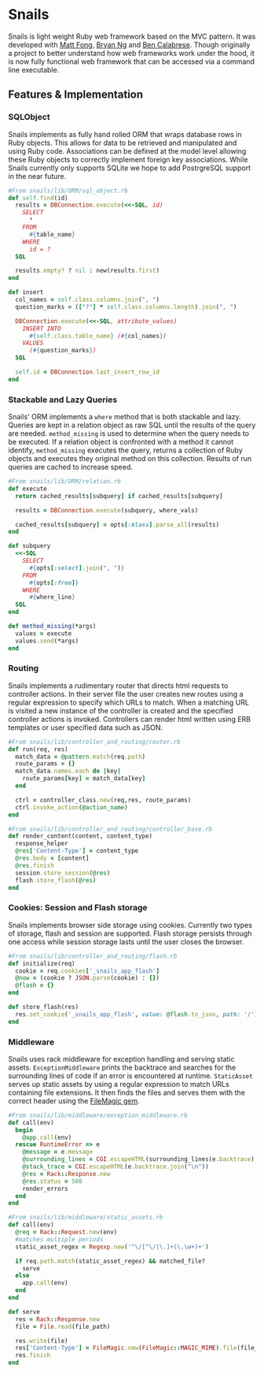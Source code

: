 # Snails

Snails is light weight Ruby web framework based on the MVC pattern. It was developed with [Matt Fong](), [Bryan Ng](https://github.com/bryanng412) and [Ben Calabrese](https://github.com/bencalabrese). Though originally a project to better understand how web frameworks work under the hood, it is now fully functional web framework that can be accessed via a command line executable.

## Features & Implementation

### SQLObject

Snails implements as fully hand rolled ORM that wraps database rows in Ruby objects. This allows for data to be retrieved and manipulated and using Ruby code. Associations can  be defined at the model level allowing these Ruby objects to correctly implement foreign key associations. While Snails currently only supports SQLite we hope to add PostrgreSQL support in the near future.

```Ruby
#From snails/lib/ORM/sql_object.rb
def self.find(id)
  results = DBConnection.execute(<<-SQL, id)
    SELECT
      *
    FROM
      #{table_name}
    WHERE
      id = ?
  SQL

  results.empty? ? nil : new(results.first)
end

def insert
  col_names = self.class.columns.join(", ")
  question_marks = (["?"] * self.class.columns.length).join(", ")

  DBConnection.execute(<<-SQL, attribute_values)
    INSERT INTO
      #{self.class.table_name} (#{col_names})
    VALUES
      (#{question_marks})
  SQL

  self.id = DBConnection.last_insert_row_id
end
```

### Stackable and Lazy Queries

Snails' ORM implements a `where` method that is both stackable and lazy. Queries are kept in a relation object as raw SQL until the results of the query are needed. `method_missing` is used to determine when the query needs to be executed. If a relation object is confronted with a method it cannot identify, `method_missing` executes the query, returns a collection of Ruby objects and executes they original method on this collection. Results of run queries are cached to increase speed.

```Ruby
#From snails/lib/ORM/relation.rb
def execute
  return cached_results[subquery] if cached_results[subquery]

  results = DBConnection.execute(subquery, where_vals)

  cached_results[subquery] = opts[:klass].parse_all(results)
end

def subquery
  <<-SQL
    SELECT
      #{opts[:select].join(", ")}
    FROM
      #{opts[:from]}
    WHERE
      #{where_line}
  SQL
end

def method_missing(*args)
  values = execute
  values.send(*args)
end
```

### Routing

Snails implements a rudimentary router that directs html requests to controller actions. In their server file the user creates new routes using a regular expression to specify which URLs to match. When a matching URL is visited a new instance of the controller is created and the specified controller actions is invoked. Controllers can render html written using ERB templates or user specified data such as JSON.

```Ruby
#From snails/lib/controller_and_routing/router.rb
def run(req, res)
  match_data = @pattern.match(req.path)
  route_params = {}
  match_data.names.each do |key|
    route_params[key] = match_data[key]
  end

  ctrl = controller_class.new(req,res, route_params)
  ctrl.invoke_action(@action_name)
end

#From snails/lib/controller_and_routing/controller_base.rb
def render_content(content, content_type)
  response_helper
  @res['Content-Type'] = content_type
  @res.body = [content]
  @res.finish
  session.store_session(@res)
  flash.store_flash(@res)
end
```

### Cookies: Session and Flash storage

Snails implements browser side storage using cookies. Currently two types of storage, flash and session are supported. Flash storage persists through one access while session storage lasts until the user closes the browser.

```Ruby
#From snails/lib/controller_and_routing/flash.rb
def initialize(req)
  cookie = req.cookies['_snails_app_flash']
  @now = (cookie ? JSON.parse(cookie) : {})
  @flash = {}
end

def store_flash(res)
  res.set_cookie('_snails_app_flash', value: @flash.to_json, path: '/')
end
```

### Middleware

Snails uses rack middleware for exception handling and serving static assets. `ExceptionMiddleware` prints the backtrace and searches for the surrounding lines of code if an error is encountered at runtime. `StaticAsset` serves up static assets by using a regular expression to match URLs containing file extensions. It then finds the files and serves them with the correct header using the [FileMagic gem](https://github.com/blackwinter/ruby-filemagic).

```Ruby
#From snails/lib/middleware/exception_middleware.rb
def call(env)
  begin
    @app.call(env)
  rescue RuntimeError => e
    @message = e.message
    @surrounding_lines = CGI.escapeHTML(surrounding_lines(e.backtrace).join(''))
    @stack_trace = CGI.escapeHTML(e.backtrace.join("\n"))
    @res = Rack::Response.new
    @res.status = 500
    render_errors
  end
end

#From snails/lib/middleware/static_assets.rb
def call(env)
  @req = Rack::Request.new(env)
  #matches multiple periods
  static_asset_regex = Regexp.new('^\/[^\/|\.]+(\.\w+)+')

  if req.path.match(static_asset_regex) && matched_file?
    serve
  else
    app.call(env)
  end
end

def serve
  res = Rack::Response.new
  file = File.read(file_path)

  res.write(file)
  res['Content-Type'] = FileMagic.new(FileMagic::MAGIC_MIME).file(file_path)
  res.finish
end
```
